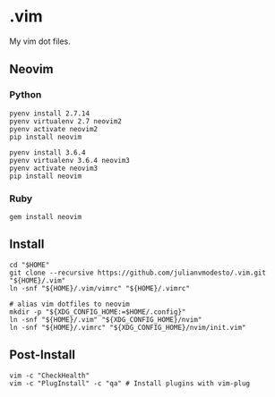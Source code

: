 # .vim

My vim dot files.

## Neovim

### Python

```
pyenv install 2.7.14
pyenv virtualenv 2.7 neovim2
pyenv activate neovim2
pip install neovim

pyenv install 3.6.4
pyenv virtualenv 3.6.4 neovim3
pyenv activate neovim3
pip install neovim
```

### Ruby

```
gem install neovim
```

## Install

```
cd "$HOME"
git clone --recursive https://github.com/julianvmodesto/.vim.git "${HOME}/.vim"
ln -snf "${HOME}/.vim/vimrc" "${HOME}/.vimrc"

# alias vim dotfiles to neovim
mkdir -p "${XDG_CONFIG_HOME:=$HOME/.config}"
ln -snf "${HOME}/.vim" "${XDG_CONFIG_HOME}/nvim"
ln -snf "${HOME}/.vimrc" "${XDG_CONFIG_HOME}/nvim/init.vim"
```

## Post-Install

```
vim -c "CheckHealth"
vim -c "PlugInstall" -c "qa" # Install plugins with vim-plug
```

